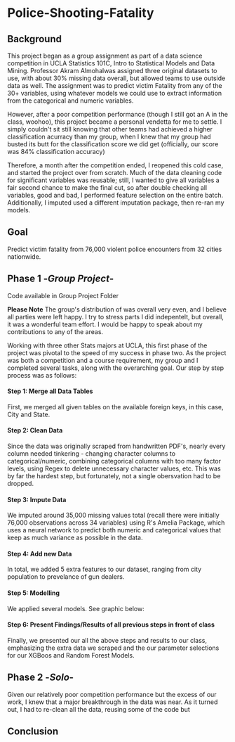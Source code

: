 # Police-Shooting-Fatality

## Background

This project began as a group assignment as part of a data science competition in UCLA Statistics 101C, Intro to Statistical Models and Data Mining. Professor Akram Almohalwas assigned three original datasets to use, with about 30% missing data overall, but allowed teams to use outside data as well. The assignment was to predict victim Fatality from any of the 30+ variables, using whatever models we could use to extract information from the categorical and numeric variables. 

However, after a poor competition performance (though I still got an A in the class, woohoo), this project became a personal vendetta for me to settle. I simply couldn't sit still knowing that other teams had achieved a higher classification acurracy than my group, when I knew that my group had busted its butt for the classification score we did get (officially, our score was 84% classification accuracy)

Therefore, a month after the competition ended, I reopened this cold case, and started the project over from scratch. Much of the data cleaning code for significant variables was reusable; still, I wanted to give all variables a fair second chance to make the final cut, so after double checking all variables, good and bad, I performed feature selection on the entire batch. Additionally, I imputed used a different imputation package, then re-ran my models. 


## Goal

Predict victim fatality from 76,000 violent police encounters from 32 cities nationwide. 

## Phase 1  -*Group Project*-

Code available in Group Project Folder 

**Please Note** The group's distribution of was overall very even, and I believe all parties were left happy. I try to stress parts I did indepentelt, but overall, it was a wonderful team effort. I would be happy to speak about my contributions to any of the areas. 

Working with three other Stats majors at UCLA, this first phase of the project was pivotal to the speed of my success in phase two. As the project was both a competition and a course requirement, my group and I completed several tasks, along with the overarching goal. Our step by step process was as follows: 
#### Step 1: Merge all Data Tables 
   First, we merged all given tables on the available foreign keys, in this case, City and State. 
#### Step 2: Clean Data
   Since the data was originally scraped from handwritten PDF's, nearly every column needed tinkering - changing character columns to categorical/numeric,          combining categorical columns with too many factor levels, using Regex to delete unnecessary character values, etc. This was by far the hardest step, but        fortunately, not a single obersvation had to be dropped. 
#### Step 3: Impute Data
   We imputed around 35,000 missing values total (recall there were initially 76,000 observations across 34 variables) using R's Amelia Package, which uses a        neural network to predict both numeric and categorical values that keep as much variance as possible in the data. 
#### Step 4: Add new Data
   In total, we added 5 extra features to our dataset, ranging from city population to prevelance of gun dealers.
#### Step 5: Modelling
   We applied several models. See graphic below: 
#### Step 6: Present Findings/Results of all previous steps in front of class
   Finally, we presented our all the above steps and results to our class, emphasizing the extra data we scraped and the our parameter selections for our XGBoos    and Random Forest Models. 
   
## Phase 2  -*Solo*-

Given our relatively poor competition performance but the excess of our work, I knew that a major breakthrough in the data was near. As it turned out, I had to re-clean all the data, reusing some of the code but 


## Conclusion
